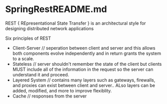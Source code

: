 # SpringRestREADME.md

REST { REpresentational State Transfer } is an architectural style for designing distributed network applications

Six principles of REST

- Client-Server // seperation between client and server and this allows both components evolve independently and in return grants the system to a scale.
- Stateless // server shouldn't remember the state of the client but clients MUST include all of the information in the request so the server can understand it and proceed.
- Layered System // contains many layers such as gateways, firewalls, and proxies can exist between client and server.. ALso layers can be added, modified, and more to improve flexiblity.
- Cache // responses from the server 
